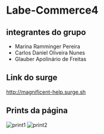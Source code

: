 # Labe-Commerce4

## integrantes do grupo

- Marina Ramminger Pereira
- Carlos Daniel Oliveira Nunes
- Glauber Apolinário de Freitas

## Link do surge

 http://magnificent-help.surge.sh

## Prints da página
![print1](https://user-images.githubusercontent.com/88291122/133691520-a83d76e9-12a8-439e-9e05-d70d50dcc943.jpg)
![print2](https://user-images.githubusercontent.com/88291122/133691522-e7dd67ba-6970-4f28-b2ff-726a6eeeaae0.jpg)
